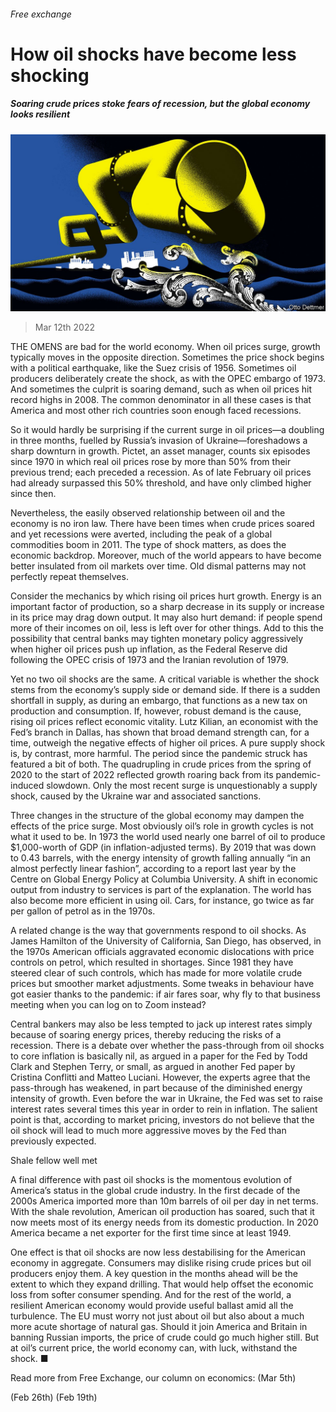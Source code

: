 ###### Free exchange

# How oil shocks have become less shocking 

##### Soaring crude prices stoke fears of recession, but the global economy looks resilient 

![image](images/20220312_fnd000.jpg) 

> Mar 12th 2022 

THE OMENS are bad for the world economy. When oil prices surge, growth typically moves in the opposite direction. Sometimes the price shock begins with a political earthquake, like the Suez crisis of 1956. Sometimes oil producers deliberately create the shock, as with the OPEC embargo of 1973. And sometimes the culprit is soaring demand, such as when oil prices hit record highs in 2008. The common denominator in all these cases is that America and most other rich countries soon enough faced recessions.

So it would hardly be surprising if the current surge in oil prices—a doubling in three months, fuelled by Russia’s invasion of Ukraine—foreshadows a sharp downturn in growth. Pictet, an asset manager, counts six episodes since 1970 in which real oil prices rose by more than 50% from their previous trend; each preceded a recession. As of late February oil prices had already surpassed this 50% threshold, and have only climbed higher since then.


Nevertheless, the easily observed relationship between oil and the economy is no iron law. There have been times when crude prices soared and yet recessions were averted, including the peak of a global commodities boom in 2011. The type of shock matters, as does the economic backdrop. Moreover, much of the world appears to have become better insulated from oil markets over time. Old dismal patterns may not perfectly repeat themselves.

Consider the mechanics by which rising oil prices hurt growth. Energy is an important factor of production, so a sharp decrease in its supply or increase in its price may drag down output. It may also hurt demand: if people spend more of their incomes on oil, less is left over for other things. Add to this the possibility that central banks may tighten monetary policy aggressively when higher oil prices push up inflation, as the Federal Reserve did following the OPEC crisis of 1973 and the Iranian revolution of 1979.

Yet no two oil shocks are the same. A critical variable is whether the shock stems from the economy’s supply side or demand side. If there is a sudden shortfall in supply, as during an embargo, that functions as a new tax on production and consumption. If, however, robust demand is the cause, rising oil prices reflect economic vitality. Lutz Kilian, an economist with the Fed’s branch in Dallas, has shown that broad demand strength can, for a time, outweigh the negative effects of higher oil prices. A pure supply shock is, by contrast, more harmful. The period since the pandemic struck has featured a bit of both. The quadrupling in crude prices from the spring of 2020 to the start of 2022 reflected growth roaring back from its pandemic-induced slowdown. Only the most recent surge is unquestionably a supply shock, caused by the Ukraine war and associated sanctions.

Three changes in the structure of the global economy may dampen the effects of the price surge. Most obviously oil’s role in growth cycles is not what it used to be. In 1973 the world used nearly one barrel of oil to produce $1,000-worth of GDP (in inflation-adjusted terms). By 2019 that was down to 0.43 barrels, with the energy intensity of growth falling annually “in an almost perfectly linear fashion”, according to a report last year by the Centre on Global Energy Policy at Columbia University. A shift in economic output from industry to services is part of the explanation. The world has also become more efficient in using oil. Cars, for instance, go twice as far per gallon of petrol as in the 1970s.

A related change is the way that governments respond to oil shocks. As James Hamilton of the University of California, San Diego, has observed, in the 1970s American officials aggravated economic dislocations with price controls on petrol, which resulted in shortages. Since 1981 they have steered clear of such controls, which has made for more volatile crude prices but smoother market adjustments. Some tweaks in behaviour have got easier thanks to the pandemic: if air fares soar, why fly to that business meeting when you can log on to Zoom instead?

Central bankers may also be less tempted to jack up interest rates simply because of soaring energy prices, thereby reducing the risks of a recession. There is a debate over whether the pass-through from oil shocks to core inflation is basically nil, as argued in a paper for the Fed by Todd Clark and Stephen Terry, or small, as argued in another Fed paper by Cristina Conflitti and Matteo Luciani. However, the experts agree that the pass-through has weakened, in part because of the diminished energy intensity of growth. Even before the war in Ukraine, the Fed was set to raise interest rates several times this year in order to rein in inflation. The salient point is that, according to market pricing, investors do not believe that the oil shock will lead to much more aggressive moves by the Fed than previously expected.

Shale fellow well met

A final difference with past oil shocks is the momentous evolution of America’s status in the global crude industry. In the first decade of the 2000s America imported more than 10m barrels of oil per day in net terms. With the shale revolution, American oil production has soared, such that it now meets most of its energy needs from its domestic production. In 2020 America became a net exporter for the first time since at least 1949.

One effect is that oil shocks are now less destabilising for the American economy in aggregate. Consumers may dislike rising crude prices but oil producers enjoy them. A key question in the months ahead will be the extent to which they expand drilling. That would help offset the economic loss from softer consumer spending. And for the rest of the world, a resilient American economy would provide useful ballast amid all the turbulence. The EU must worry not just about oil but also about a much more acute shortage of natural gas. Should it join America and Britain in banning Russian imports, the price of crude could go much higher still. But at oil’s current price, the world economy can, with luck, withstand the shock. ■

Read more from Free Exchange, our column on economics: (Mar 5th)

 (Feb 26th) (Feb 19th)



